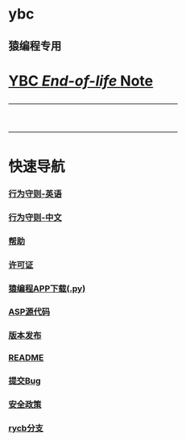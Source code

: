 # ybc
## 猿编程专用
# [**YBC** <i> End-of-life </i> Note](EOL.md)
————————————————————————
#
#
#
#
#
#
#
#
————————————————————————
# 快速导航
### [行为守则-英语][xwszen]                   
### [行为守则-中文][xwszcn]
### [帮助][SUPPORT]
### [许可证][MIT]
### [猿编程APP下载(.py)][YBCAPPD]
### [ASP源代码][ASPSC]
### [版本发布][re]
### [README][RM]
### [提交Bug][b]
### [安全政策][se]
### [rycb分支][rycb]

[xwszen]:https://github.com/QYF-RYCBStudio/ybc/blob/main/CODE_OF_CONDUCT.md
[xwszcn]:https://github.com/QYF-RYCBStudio/ybc/blob/main/CODE_OF_CONDUCT(CN).md
[SUPPORT]:https://github.com/QYF-RYCBStudio/ybc/blob/main/SUPPORT.md
[MIT]:https://github.com/QYF-RYCBStudio/ybc/blob/main/LICENSE.md
[YBCAPPD]:https://github.com/QYF-RYCBStudio/ybc/blob/main/ybc%E5%AE%A2%E6%88%B7%E7%AB%AF%E4%B8%8B%E8%BD%BD.py
[ASPSC]:https://github.com/QYF-RYCBStudio/ybc/tree/main/Service%201.0
[re]:https://github.com/QYF-RYCBStudio/ybc/releases
[RM]:https://github.com/QYF-RYCBStudio/ybc/blob/main/README.md
[b]:https://github.com/QYF-RYCBStudio/ybc/issues/new
[se]:https://github.com/QYF-RYCBStudio/ybc/blob/main/SECURITY.md
[rycb]:https://github.com/QYF-RYCBStudio/ybc/tree/rycb
